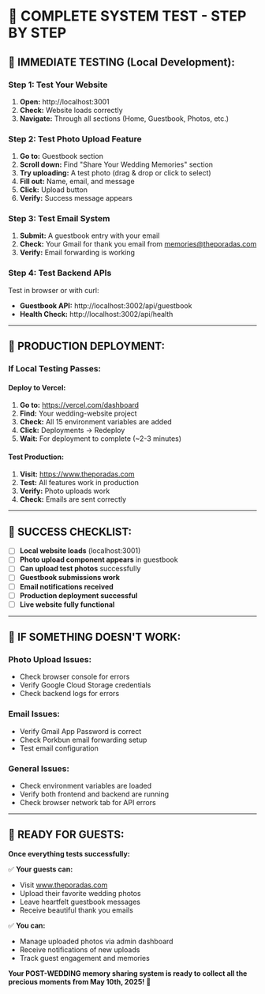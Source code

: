 # 🧪 COMPLETE SYSTEM TEST - STEP BY STEP

## 🎯 **IMMEDIATE TESTING (Local Development):**

### **Step 1: Test Your Website**

1. **Open:** http://localhost:3001
2. **Check:** Website loads correctly
3. **Navigate:** Through all sections (Home, Guestbook, Photos, etc.)

### **Step 2: Test Photo Upload Feature**

1. **Go to:** Guestbook section
2. **Scroll down:** Find "Share Your Wedding Memories" section
3. **Try uploading:** A test photo (drag & drop or click to select)
4. **Fill out:** Name, email, and message
5. **Click:** Upload button
6. **Verify:** Success message appears

### **Step 3: Test Email System**

1. **Submit:** A guestbook entry with your email
2. **Check:** Your Gmail for thank you email from memories@theporadas.com
3. **Verify:** Email forwarding is working

### **Step 4: Test Backend APIs**

Test in browser or with curl:

- **Guestbook API:** http://localhost:3002/api/guestbook
- **Health Check:** http://localhost:3002/api/health

---

## 🚀 **PRODUCTION DEPLOYMENT:**

### **If Local Testing Passes:**

#### **Deploy to Vercel:**

1. **Go to:** https://vercel.com/dashboard
2. **Find:** Your wedding-website project
3. **Check:** All 15 environment variables are added
4. **Click:** Deployments → Redeploy
5. **Wait:** For deployment to complete (~2-3 minutes)

#### **Test Production:**

1. **Visit:** https://www.theporadas.com
2. **Test:** All features work in production
3. **Verify:** Photo uploads work
4. **Check:** Emails are sent correctly

---

## 🎉 **SUCCESS CHECKLIST:**

- [ ] **Local website loads** (localhost:3001)
- [ ] **Photo upload component appears** in guestbook
- [ ] **Can upload test photos** successfully
- [ ] **Guestbook submissions work**
- [ ] **Email notifications received**
- [ ] **Production deployment successful**
- [ ] **Live website fully functional**

---

## 🚨 **IF SOMETHING DOESN'T WORK:**

### **Photo Upload Issues:**

- Check browser console for errors
- Verify Google Cloud Storage credentials
- Check backend logs for errors

### **Email Issues:**

- Verify Gmail App Password is correct
- Check Porkbun email forwarding setup
- Test email configuration

### **General Issues:**

- Check environment variables are loaded
- Verify both frontend and backend are running
- Check browser network tab for API errors

---

## 🎯 **READY FOR GUESTS:**

**Once everything tests successfully:**

✅ **Your guests can:**

- Visit www.theporadas.com
- Upload their favorite wedding photos
- Leave heartfelt guestbook messages
- Receive beautiful thank you emails

✅ **You can:**

- Manage uploaded photos via admin dashboard
- Receive notifications of new uploads
- Track guest engagement and memories

**Your POST-WEDDING memory sharing system is ready to collect all the precious moments from May 10th, 2025! 🎉**
